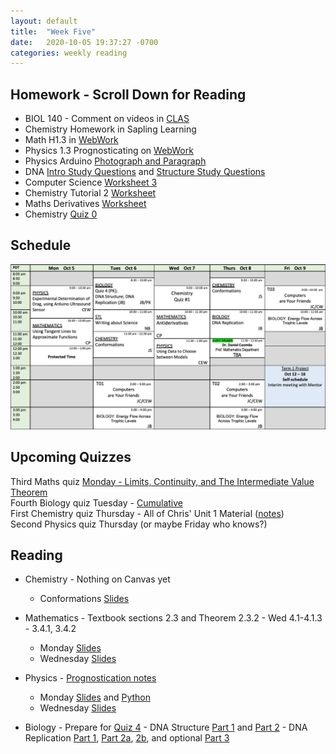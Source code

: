 ```yaml
---
layout: default
title:  "Week Five"
date:   2020-10-05 19:37:27 -0700
categories: weekly reading
---
```


## Homework - Scroll Down for Reading
- BIOL 140 - Comment on videos in [CLAS](https://clas2.arts.ubc.ca/science)
- Chemistry Homework in Sapling Learning 
- Math H1.3 in [WebWork](https://webwork.elearning.ubc.ca/webwork2/2020W1-2_SCIE_010_001/quiz_mode/MATH_Quiz_1/?effectiveUser=F9KXN5EOGI06&user=F9KXN5EOGI06&key=xSfJwqhlWxWfeMVlcwSieBZfajmyhvso)
- Physics 1.3 Prognosticating on [WebWork](https://webwork.elearning.ubc.ca/webwork2/2020W1-2_SCIE_010_001/quiz_mode/MATH_Quiz_1/?effectiveUser=F9KXN5EOGI06&user=F9KXN5EOGI06&key=xSfJwqhlWxWfeMVlcwSieBZfajmyhvso)
- Physics Arduino [Photograph and Paragraph](https://canvas.ubc.ca/courses/62922/assignments/692459)
- DNA [Intro Study Questions](https://canvas.ubc.ca/courses/62806/files/8408204/download?wrap=1) and [Structure Study Questions](https://canvas.ubc.ca/courses/62806/files/8415027/download?wrap=1)
- Computer Science [Worksheet 3](https://canvas.ubc.ca/courses/62922/files/9956885/download?wrap=1)
- Chemistry Tutorial 2 [Worksheet](https://canvas.ubc.ca/courses/62920/files/9953702/download?download_frd=1)
- Maths Derivatives [Worksheet](https://canvas.ubc.ca/courses/62921/files/9954715/download?wrap=1)
- Chemistry [Quiz 0](https://canvas.ubc.ca/courses/62920/assignments/699729?module_item_id=2443875)


## Schedule

![Week Five Schedule](/assets/w5schedule.png)

## Upcoming Quizzes

Third Maths quiz [Monday - Limits, Continuity, and The Intermediate Value Theorem](https://webwork.elearning.ubc.ca/webwork2/2020W1-2_SCIE_010_001/quiz_mode/MATH_Quiz_1/?effectiveUser=F9KXN5EOGI06&user=F9KXN5EOGI06&key=xSfJwqhlWxWfeMVlcwSieBZfajmyhvso)  
Fourth Biology quiz Tuesday - [Cumulative](https://canvas.ubc.ca/courses/62806/files/9818607/download?download_frd=1)  
First Chemistry quiz Thursday - All of Chris' Unit 1 Material ([notes](https://oneweekly.ca/notes.html))  
Second Physics quiz Thursday (or maybe Friday who knows?)  



## Reading

- Chemistry - Nothing on Canvas yet
	- Conformations [Slides](https://canvas.ubc.ca/courses/62920/files/9187792/download?download_frd=1)

- Mathematics - Textbook sections 2.3 and Theorem 2.3.2 - Wed 4.1-4.1.3 - 3.4.1, 3.4.2
	- Monday [Slides](https://canvas.ubc.ca/courses/62921/files/10110780/download?wrap=1)
	- Wednesday [Slides](https://canvas.ubc.ca/courses/62921/files/10170571/download?wrap=1)

- Physics - [Prognostication notes](https://canvas.ubc.ca/courses/62922/files/9590019/download?wrap=1)
	- Monday [Slides](https://canvas.ubc.ca/courses/62922/files/10107698/download) and [Python](https://canvas.ubc.ca/courses/62922/files/10040433/download)
	- Wednesday [Slides](https://canvas.ubc.ca/courses/62922/files/9949260/download)

- Biology - Prepare for [Quiz 4](https://canvas.ubc.ca/courses/62806/files/9818607/download?download_frd=1)
		- DNA Structure [Part 1](https://canvas.ubc.ca/courses/62806/files/8407969/download) and [Part 2](https://canvas.ubc.ca/courses/62806/files/8408397/download)
		- DNA Replication [Part 1](https://canvas.ubc.ca/courses/62806/files/8409176/download), [Part 2a](https://canvas.ubc.ca/courses/62806/files/8409270/download), [2b](https://canvas.ubc.ca/courses/62806/files/8781278/download), and optional [Part 3](https://canvas.ubc.ca/courses/62806/files/8409361/download)